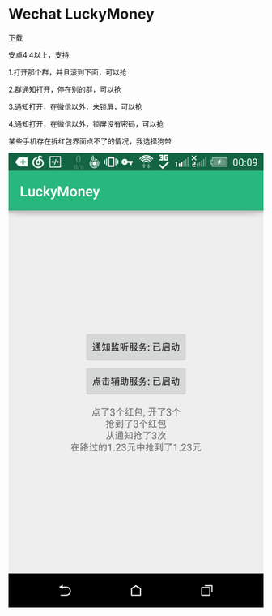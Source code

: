 Wechat LuckyMoney
=====
[下载](https://raw.githubusercontent.com/MidoriYakumo/LuckyMoney/master/out/app-debug.apk)

安卓4.4以上，支持

1.打开那个群，并且滚到下面，可以抢

2.群通知打开，停在别的群，可以抢

3.通知打开，在微信以外，未锁屏，可以抢

4.通知打开，在微信以外，锁屏没有密码，可以抢

某些手机存在拆红包界面点不了的情况，我选择狗带

![](out/Screenshot.png)
